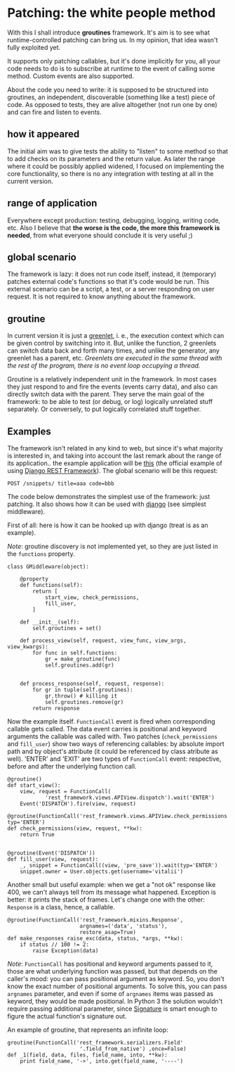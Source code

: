 Patching: the white people method
=================================

With this I shall introduce **groutines** framework.
It's aim is to see what runtime-controlled patching can bring us. In my opinion, that idea wasn't fully exploited yet.

It supports only patching callables, but it's done implicitly for you, all your code needs to do is to subscribe at runtime to the event of calling some method. Custom events are also supported.

About the code you need to write: it is supposed to be structured into groutines, an independent, discoverable (something like a test) piece of code. As opposed to tests, they are alive altogether (not run one by one) and can fire and listen to events.

how it appeared
----------------
The initial aim was to give tests the ability to "listen" to some method so that to add checks on its parameters and the return value. As later the range where it could be possibly applied widened, I focused on implementing the core functionality, so there is no any integration with testing at all in the current version.

range of application
---------------------
Everywhere except production: testing, debugging, logging, writing code, etc. Also I believe that **the worse is the code,
the more this framework is needed**, from what everyone should conclude it is very useful ;)

global scenario
-----------------
The framework is lazy: it does not run code itself, instead, it (temporary) patches external code's functions so that it's code would be run. This external scenario can be a script, a test, or a server responding on user request. It is not required to know anything about the framework.

groutine
----------
In current version it is just a [greenlet](http://greenlet.readthedocs.org), i. e., the execution context which can be given control by switching into it. But, unlike the function, 2 greenlets can switch data back and forth many times, and unlike the generator, any greenlet has a parent, etc. *Greenlets are executed in the same thread with the rest of the program, there is no event loop occupying a thread.*

Groutine is a relatively independent unit in the framework. In most cases they just respond to and fire the events (events carry data), and also can directly switch data with the parent. They serve the main goal of the framework: to be able to test (or debug, or log) logically unrelated stuff separately. Or conversely, to put logically correlated stuff together.

Examples
-------------
The framework isn't related in any kind to web, but since it's what majority is interested in, and taking into account the last remark about 
the range of its application.. the example application will be [this](https://github.com/tomchristie/rest-framework-tutorial)
(the official example of using [Django REST Framework](http://www.django-rest-framework.org/)). The global scenario will be this request:
    
    POST /snippets/ title=aaa code=bbb

The code below demonstrates the simplest use of the framework: just patching.
It also shows how it can be used with [django](https://www.djangoproject.com/) (see simplest middleware).

First of all: here is how it can be hooked up with django (treat is as an example).

*Note*: groutine discovery is not implemented yet, so they are just listed in the ``functions`` property. 

    class GMiddleware(object):
        
        @property
        def functions(self):
            return [
                start_view, check_permissions,
                fill_user,
            ]
        
        def __init__(self):
            self.groutines = set()
        
        def process_view(self, request, view_func, view_args, view_kwargs):
            for func in self.functions:
                gr = make_groutine(func)
                self.groutines.add(gr)
            
        
        def process_response(self, request, response):
            for gr in tuple(self.groutines):
                gr.throw() # killing it
                self.groutines.remove(gr)
            return response

Now the example itself. ``FunctionCall`` event is fired when corresponding callable gets called. The data event carries is positional and
keyword arguments the callable was called with. Two patches (``check_permissions``
and ``fill_user``) show two ways of referencing callables: by absolute import path and by object's attribute (it could be referenced by class atribute 
as well). 'ENTER' and 'EXIT' are two types of ``FunctionCall`` event: respective, before and after the underlying function call.

    @groutine()
    def start_view():
        view, request = FunctionCall(
                'rest_framework.views.APIView.dispatch').wait('ENTER')
        Event('DISPATCH').fire(view, request)

    @groutine(FunctionCall('rest_framework.views.APIView.check_permissions'), typ='ENTER')
    def check_permissions(view, request, **kw):
        return True


    @groutine(Event('DISPATCH'))
    def fill_user(view, request):
        _, snippet = FunctionCall((view, 'pre_save')).wait(typ='ENTER')
        snippet.owner = User.objects.get(username='vitalii')

Another small but useful example: when we get a "not ok" response like 400, we can't always tell from its message what happened.
Exception is better: it prints the stack of frames. Let's change one with the other: ``Response`` is a class, hence, a callable.
    
    @groutine(FunctionCall('rest_framework.mixins.Response',
                           argnames=('data', 'status'),
                           restore_asap=True)
    def make_responses_raise_exc(data, status, *args, **kw):
        if status // 100 != 2:
            raise Exception(data)
    
*Note*: ``FunctionCall`` has positional and keyword arguments passed to it, those are what underlying function was passed, but that
depends on the caller's mood: you can pass positional argument as keyword. So, you don't know the exact number of positional arguments.
To solve this, you can pass ``argnames`` parameter, and even if some of ``argnames`` items was passed as keyword, they would be made positional.
In Python 3 the solution wouldn't require passing additional parameter, since [Signature](https://docs.python.org/3/library/inspect.html#inspect.Signature)
is smart enough to figure the actual function's signature out.

An example of groutine, that represents an infinite loop:
    
    groutine(FunctionCall('rest_framework.serializers.Field'
                           '.field_from_native') ,once=False)
    def _1(field, data, files, field_name, into, **kw):
        print field_name, '->', into.get(field_name, '----')
